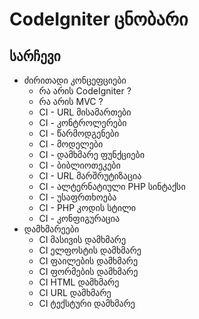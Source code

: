 # CodeIgniter ცნობარი

## სარჩევი
* ძირითადი კონცეფციები
   * რა არის CodeIgniter ?
   * რა არის MVC ?
   * CI - URL მისამართები
   * CI - კონტროლერები
   * CI - წარმოდგენები
   * CI - მოდელები
   * CI - დამხმარე ფუნქციები
   * CI - ბიბლიოთეკები
   * CI - URL მარშრუტიზაცია
   * CI - ალტერნატიული PHP სინტაქსი
   * CI - უსაფრთხოება
   * CI - PHP კოდის სტილი
   * CI - კონფიგურაცია
* დამხმარეები
   * CI  მასივის დამხმარე
   * CI  ელფოსტის დამხმარე
   * CI  ფაილების დამხმარე
   * CI  ფორმების დამხმარე
   * CI  HTML დამხმარე
   * CI  URL დამხმარე
   * CI  ტექსტური დამხმარე
